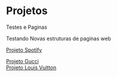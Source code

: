 # Projetos
 Testes e Paginas

 Testando Novas estruturas de paginas web

<a href="https://luix3005.github.io/Projetos/Spotify/Spotify.html">Projeto Spotify</a>

<a href="https://luix3005.github.io/Projetos/Gucci/projeto.html">Projeto Gucci</a>
<br>
<a href="https://luix3005.github.io/Projetos/Louis%20Vuitton/LouisVuitton.html">Projeto Louis Vuitton</a>

